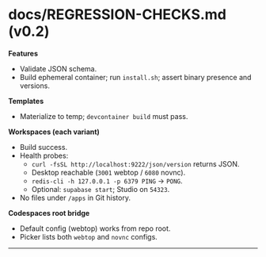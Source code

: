 # docs/REGRESSION-CHECKS.md (v0.2)

**Features**
- Validate JSON schema.
- Build ephemeral container; run `install.sh`; assert binary presence and versions.

**Templates**
- Materialize to temp; `devcontainer build` must pass.

**Workspaces (each variant)**
- Build success.
- Health probes:
  - `curl -fsSL http://localhost:9222/json/version` returns JSON.
  - Desktop reachable (`3001` webtop / `6080` novnc).
  - `redis-cli -h 127.0.0.1 -p 6379 PING` → `PONG`.
  - Optional: `supabase start`; Studio on `54323`.
- No files under `/apps` in Git history.

**Codespaces root bridge**
- Default config (webtop) works from repo root.
- Picker lists both `webtop` and `novnc` configs.

---
